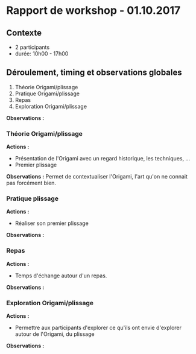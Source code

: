 # Rapport de workshop - 01.10.2017

## Contexte
- 2 participants
- durée: 10h00 - 17h00

## Déroulement, timing et observations globales
1. Théorie Origami/plissage 
2. Pratique Origami/plissage 
3. Repas
4. Exploration Origami/plissage 

**Observations :** 

### Théorie Origami/plissage
**Actions :** 
- Présentation de l'Origami avec un regard historique, les techniques, ...
- Premier plissage

**Observations :** 
Permet de contextualiser l'Origami, l'art qu'on ne connait pas forcément bien.

### Pratique plissage
**Actions :** 
- Réaliser son premier plissage

**Observations :** 

### Repas
**Actions :** 
- Temps d'échange autour d'un repas.

**Observations :** 


### Exploration Origami/plissage
**Actions :** 
- Permettre aux participants d'explorer ce qu'ils ont envie d'explorer autour de l'Origami, du plissage

**Observations :** 

